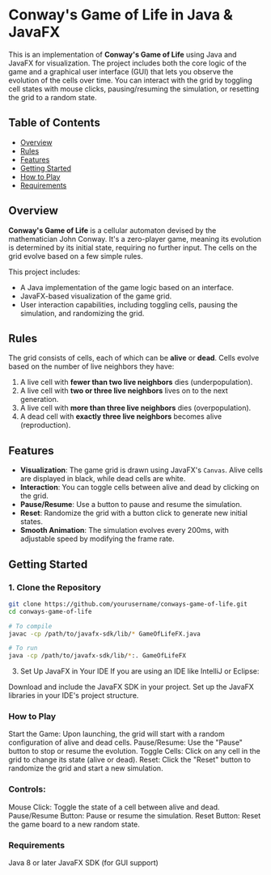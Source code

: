 # Conway's Game of Life in Java & JavaFX

This is an implementation of **Conway's Game of Life** using Java and JavaFX for visualization. The project includes both the core logic of the game and a graphical user interface (GUI) that lets you observe the evolution of the cells over time. You can interact with the grid by toggling cell states with mouse clicks, pausing/resuming the simulation, or resetting the grid to a random state.

## Table of Contents

- [Overview](#overview)
- [Rules](#rules)
- [Features](#features)
- [Getting Started](#getting-started)
- [How to Play](#how-to-play)
- [Requirements](#requirements)

## Overview

**Conway's Game of Life** is a cellular automaton devised by the mathematician John Conway. It's a zero-player game, meaning its evolution is determined by its initial state, requiring no further input. The cells on the grid evolve based on a few simple rules.

This project includes:
- A Java implementation of the game logic based on an interface.
- JavaFX-based visualization of the game grid.
- User interaction capabilities, including toggling cells, pausing the simulation, and randomizing the grid.

## Rules

The grid consists of cells, each of which can be **alive** or **dead**. Cells evolve based on the number of live neighbors they have:

1. A live cell with **fewer than two live neighbors** dies (underpopulation).
2. A live cell with **two or three live neighbors** lives on to the next generation.
3. A live cell with **more than three live neighbors** dies (overpopulation).
4. A dead cell with **exactly three live neighbors** becomes alive (reproduction).

## Features

- **Visualization**: The game grid is drawn using JavaFX's `Canvas`. Alive cells are displayed in black, while dead cells are white.
- **Interaction**: You can toggle cells between alive and dead by clicking on the grid.
- **Pause/Resume**: Use a button to pause and resume the simulation.
- **Reset**: Randomize the grid with a button click to generate new initial states.
- **Smooth Animation**: The simulation evolves every 200ms, with adjustable speed by modifying the frame rate.

## Getting Started

### 1. Clone the Repository

```bash
git clone https://github.com/yourusername/conways-game-of-life.git
cd conways-game-of-life

# To compile
javac -cp /path/to/javafx-sdk/lib/* GameOfLifeFX.java

# To run
java -cp /path/to/javafx-sdk/lib/*:. GameOfLifeFX

```

3. Set Up JavaFX in Your IDE
If you are using an IDE like IntelliJ or Eclipse:

Download and include the JavaFX SDK in your project.
Set up the JavaFX libraries in your IDE's project structure.

### How to Play
Start the Game: Upon launching, the grid will start with a random configuration of alive and dead cells.
Pause/Resume: Use the "Pause" button to stop or resume the evolution.
Toggle Cells: Click on any cell in the grid to change its state (alive or dead).
Reset: Click the "Reset" button to randomize the grid and start a new simulation.
### Controls:
Mouse Click: Toggle the state of a cell between alive and dead.
Pause/Resume Button: Pause or resume the simulation.
Reset Button: Reset the game board to a new random state.

### Requirements
Java 8 or later
JavaFX SDK (for GUI support)



